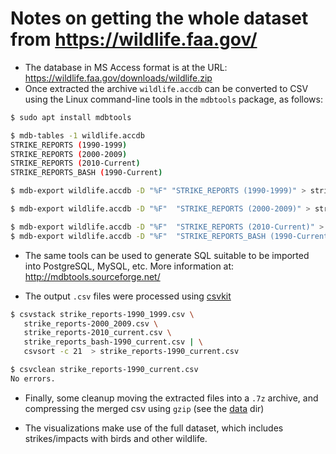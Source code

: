 # Notes on getting the whole dataset from https://wildlife.faa.gov/

- The database in MS Access format is at the URL: https://wildlife.faa.gov/downloads/wildlife.zip
- Once extracted the archive `wildlife.accdb` can be converted to CSV using the Linux command-line tools in the `mdbtools` package, as follows:

```bash
$ sudo apt install mdbtools

$ mdb-tables -1 wildlife.accdb 
STRIKE_REPORTS (1990-1999)
STRIKE_REPORTS (2000-2009)
STRIKE_REPORTS (2010-Current)
STRIKE_REPORTS_BASH (1990-Current)

$ mdb-export wildlife.accdb -D "%F" "STRIKE_REPORTS (1990-1999)" > strike_reports-1990_1999.csv

$ mdb-export wildlife.accdb -D "%F"  "STRIKE_REPORTS (2000-2009)" > strike_reports-2000_2009.csv

$ mdb-export wildlife.accdb -D "%F"  "STRIKE_REPORTS (2010-Current)" > strike_reports-2010_current.csv
$ mdb-export wildlife.accdb -D "%F"  "STRIKE_REPORTS_BASH (1990-Current)" > strike_reports_bash-1990_current.csv
```

- The same tools can be used to generate SQL suitable to be imported into PostgreSQL, MySQL, etc. More information at: http://mdbtools.sourceforge.net/

- The output `.csv` files were processed using [csvkit](https://csvkit.readthedocs.io)

```bash
$ csvstack strike_reports-1990_1999.csv \
   strike_reports-2000_2009.csv \
   strike_reports-2010_current.csv \
   strike_reports_bash-1990_current.csv | \
   csvsort -c 21  > strike_reports-1990_current.csv

$ csvclean strike_reports-1990_current.csv
No errors.
```

- Finally, some cleanup moving the extracted files into a `.7z` archive, and compressing the merged csv using `gzip` (see the [data](data/) dir)

- The visualizations make use of the full dataset, which includes strikes/impacts with birds and other wildlife.

